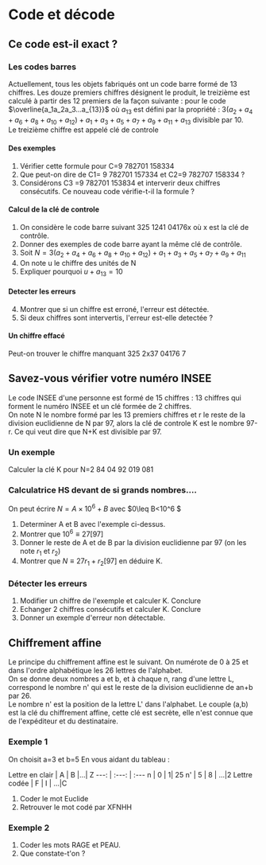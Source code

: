 # Code et décode 

## Ce code est-il exact ?
### Les codes barres 

Actuellement, tous les objets fabriqués ont un code barre formé de 13 chiffres. Les douze premiers chiffres désignent le produit, le treizième est calculé à partir des 12 premiers de la façon suivante : 
pour le code $\overline{a_1a_2a_3...a_{13}}$ où $a_{13}$ est défini par la propriété : $3(a_2+a_4+a_6+a_8+a_{10}+a_{12})+a_1+a_3+a_5+a_7+a_9+a_{11}+a_{13}$ divisible par 10.<br>
Le treizième chiffre est appelé clé de controle
#### Des exemples 
1. Vérifier cette formule pour C=9 782701 158334
2. Que peut-on dire de C1= 9 782701 157334 et C2=9 782707 158334 ?
3. Considérons C3 =9 782701 153834 et interverir deux chiffres consécutifs. Ce nouveau code vérifie-t-il la formule ? 

#### Calcul de la clé de controle

1. On considère le code barre suivant 325 1241 04176x où x est la clé de contrôle. 
2. Donner des exemples de code barre ayant la même clé de contrôle. 
3. Soit $N=3(a_2+a_4+a_6+a_8+a_{10}+a_{12})+a_1+a_3+a_5+a_7+a_9+a_{11}$
  1. On note u le chiffre des unités de N
  2. Expliquer pourquoi $u+a_{13}=10$
#### Detecter les erreurs
4. Montrer que si un chiffre est erroné, l'erreur est détectée.
5. Si deux chiffres sont intervertis, l'erreur est-elle detectée ?

#### Un chiffre effacé

Peut-on trouver le chiffre manquant 325 2x37 04176 7


## Savez-vous vérifier votre numéro INSEE

Le code INSEE d'une personne est formé de 15 chiffres : 13 chiffres qui forment le numéro INSEE et un clé formée de 2 chiffres. <br>
On note N le nombre formé par les 13 premiers chiffres et r le reste de la division euclidienne de N par 97, alors la clé de controle K est le nombre 97-r. Ce qui veut dire que N+K est divisible par 97.
### Un exemple 
Calculer la clé K pour N=2 84 04 92 019 081

### Calculatrice HS devant de si grands nombres....
On peut écrire $N=A\times 10^6 + B$ avec $0\leq B<10^6 $
1. Determiner A et B avec l'exemple ci-dessus.
2. Montrer que $10^6 \equiv 27[97]$ 
3. Donner le reste de A et de B par la division euclidienne par 97 (on les note $r_1$ et $r_2$)
4. Montrer que $N \equiv 27r_1+r_2[97]$ en déduire K. 

### Détecter les erreurs 
1. Modifier un chiffre de l'exemple et calculer K. Conclure
2. Echanger 2 chiffres consécutifs et calculer K. Conclure 
3. Donner un exemple d'erreur non détectable. 

## Chiffrement affine

Le principe du chiffrement affine est le suivant. On numérote de 0 à 25 et dans l'ordre alphabétique les 26 lettres de l'alphabet. <br>
On se donne deux nombres a et b, et à chaque n, rang d'une lettre L, correspond le nombre n' qui est le reste de la division euclidienne de an+b par 26. <br>
Le nombre n' est la position de la lettre L' dans l'alphabet. 
Le couple (a,b) est la clé du chiffrement affine, cette clé est secrète, elle n'est connue que de l'expéditeur et du destinataire. 
### Exemple 1
On choisit a=3 et b=5
En vous aidant du tableau :

Lettre en clair | A | B |...| Z
 ---: | :---: | :--- 
n | 0 | 1| 25 
n' | 5 | 8 | ...|2
Lettre codée | F | I | ...|C

1. Coder le mot Euclide 
2. Retrouver le mot codé par XFNHH

### Exemple 2
1. Coder les mots RAGE et PEAU. 
2. Que constate-t'on ? 



